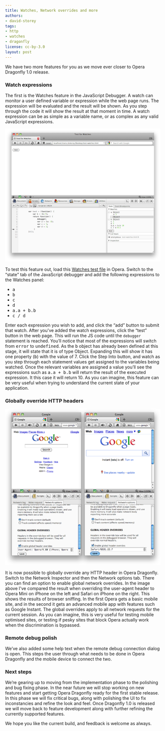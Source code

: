 ```yaml
---
title: Watches, Network overrides and more
authors:
- david-storey
tags:
- http
- watches
- dragonfly
license: cc-by-3.0
layout: post
---
```


<p>We have two more features for you as we move ever closer to Opera Dragonfly 1.0 release.</p>

<h3>Watch expressions</h3>

<p>The first is the Watches feature in the JavaScript Debugger. A watch can monitor a user defined variable or expression while the web page runs. The expression will be evaluated and the result will be shown. As you step through the code it will show the result at that moment in time. A watch expression can be as simple as a variable name, or as complex as any valid JavaScript expressions.</p>

<img src="/blog/watches-network-overrides-and-more/watches.png" alt="" />

<p>To test this feature out, load this <a href="http://people.opera.com/dstorey/dfl/test-watches.html">Watches test file</a> in Opera. Switch to the <q>state</q> tab of the JavaScript debugger and add the following expressions to the Watches panel:

<ul>
    <li><samp>a</samp></li>
    <li><samp>b</samp></li>
    <li><samp>c</samp></li>
    <li><samp>d</samp></li>
    <li><samp>a.a + b.b</samp></li>
   <li><samp>c / d</samp></li>
</ul>

<p>Enter each expression you wish to add, and click the <q>add</q> button to submit that watch. After you&#39;ve added the watch expressions, click the <q>test</q> button in the web page. This will run the JS code until the <code>debugger</code> statement is reached. You’ll notice that most of the expressions will switch from <samp>error</samp> to <samp>undefined</samp>. As the <samp>b</samp> object has already been defined at this stage, it will state that it is of type Object. Expanding this will show it has one property (<samp>b</samp>) with the value of 7. Click the Step Into button, and watch as you step through each statement values get assigned to the variables being watched. Once the relevant variables are assigned a value you’ll see the expressions such as <samp>a.a + b.b</samp> will return the result of the executed expression.  It this case it will return 10. As you can imagine, this feature can be very useful when trying to understand the current state of your application.</p>

<h3>Globally override HTTP headers</h3>

<img src="/blog/watches-network-overrides-and-more/iphonevsoperami.png" alt="" />

<p>It is now possible to globally override any HTTP header in Opera Dragonfly. Switch to the Network Inspector and then the Network options tab. There you can find an option to enable global network overrides. In the image above I&#39;ve compared the result when overriding the user-agent header to Opera Mini on iPhone on the left and Safari on iPhone on the right. This shows the results of browser sniffing. In the first Opera gets a basic mobile site, and in the second it gets an advanced mobile app with features such as Google Instant. The global overrides apply to all network requests for the current session. As you can imagine, this is very useful for testing mobile optimised sites, or testing if pesky sites that block Opera actually work when the discrimination is bypassed.</p>

<h3>Remote debug polish</h3>

<p>We’ve also added some help text when the remote debug connection dialog is open. This steps the user through what needs to be done in Opera Dragonfly and the mobile device to connect the two.</p>

<h3>Next steps</h3>

<p>We’re gearing up to moving from the implementation phase to the polishing and bug fixing phase. In the near future we will stop working on new features and start getting Opera Dragonfly ready for the first stable release. In this phase we will fix critical bugs, along with polishing the UI to fix inconstancies and refine the look and feel. Once Dragonfly 1.0 is released we will move back to feature development along with further refining the currently supported features.</p>

<p>We hope you like the current build, and feedback is welcome as always.</p>

</p>
